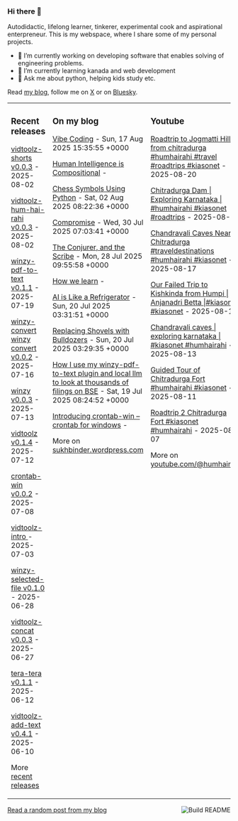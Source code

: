 ### Hi there 👋

<!--
**sukhbinder/sukhbinder** is a ✨ _special_ ✨ repository because its `README.md` (this file) appears on your GitHub profile.
-->

Autodidactic, lifelong learner, tinkerer, experimental cook and aspirational enterpreneur. This is my webspace, where I share some of my personal projects. 

- 🔭 I’m currently working on developing software that enables solving of engineering problems.
- 🌱 I’m currently learning kanada and web development
- 💬 Ask me about python, helping kids study etc.


Read [my blog](https://sukhbinder.wordpress.com/), follow me on [X](https://x.com/aerogeek) or on [Bluesky](https://bsky.app/profile/sukhbinder.bsky.social).



<table><tr><td valign="top" width="33%">

### Recent releases
<!-- recent_releases starts -->
[vidtoolz-shorts v0.0.3](https://github.com/sukhbinder/vidtoolz-shorts/releases/tag/v0.0.3) - 2025-08-02

[vidtoolz-hum-hai-rahi v0.0.3](https://github.com/sukhbinder/vidtoolz-hum-hai-rahi/releases/tag/v0.0.3) - 2025-08-02

[winzy-pdf-to-text v0.1.1](https://github.com/sukhbinder/winzy-pdf-to-text/releases/tag/v0.1.1) - 2025-07-19

[winzy-convert winzy convert v0.0.2](https://github.com/sukhbinder/winzy-convert/releases/tag/v0.0.2) - 2025-07-16

[winzy v0.0.3](https://github.com/sukhbinder/winzy/releases/tag/v0.0.3) - 2025-07-13

[vidtoolz v0.1.4](https://github.com/sukhbinder/vidtoolz/releases/tag/v0.1.4) - 2025-07-12

[crontab-win v0.0.2](https://github.com/sukhbinder/crontab-win/releases/tag/v0.0.2) - 2025-07-08

[vidtoolz-intro ](https://github.com/sukhbinder/vidtoolz-intro/releases/tag/v0.1.1) - 2025-07-03

[winzy-selected-file v0.1.0](https://github.com/sukhbinder/winzy-selected-file/releases/tag/v0.1.0) - 2025-06-28

[vidtoolz-concat v0.0.3](https://github.com/sukhbinder/vidtoolz-concat/releases/tag/v0.0.3a) - 2025-06-27

[tera-tera v0.1.1](https://github.com/sukhbinder/tera-tera/releases/tag/v0.1.1a) - 2025-06-12

[vidtoolz-add-text v0.4.1](https://github.com/sukhbinder/vidtoolz-add-text/releases/tag/v0.4.1) - 2025-06-10
<!-- recent_releases ends -->
More [recent releases](https://github.com/sukhbinder/sukhbinder/blob/master/releases.md)
</td><td valign="top" width="34%">

### On my blog
<!-- blog starts -->
[Vibe Coding](https://sukhbinder.wordpress.com/2025/08/17/vibe-coding/) - Sun, 17 Aug 2025 15:35:55 +0000

[Human Intelligence is Compositional](https://sukhbinder.wordpress.com/2025/08/12/human-intelligence-is-compositional/) - 

[Chess Symbols Using Python](https://sukhbinder.wordpress.com/2025/08/02/chess-symbols-using-python/) - Sat, 02 Aug 2025 08:22:36 +0000

[Compromise](https://sukhbinder.wordpress.com/2025/07/30/compromise/) - Wed, 30 Jul 2025 07:03:41 +0000

[The Conjurer, and the Scribe](https://sukhbinder.wordpress.com/2025/07/28/the-conjurer-and-the-scribe/) - Mon, 28 Jul 2025 09:55:58 +0000

[How we learn](https://sukhbinder.wordpress.com/2025/07/24/how-we-learn/) - 

[AI is Like a Refrigerator](https://sukhbinder.wordpress.com/2025/07/20/ai-is-like-a-refrigerator/) - Sun, 20 Jul 2025 03:31:51 +0000

[Replacing Shovels with Bulldozers](https://sukhbinder.wordpress.com/2025/07/20/replacing-shovels-with-bulldozers/) - Sun, 20 Jul 2025 03:29:35 +0000

[How I use my winzy-pdf-to-text plugin and local llm to look at thousands of filings on BSE](https://sukhbinder.wordpress.com/2025/07/19/how-i-use-my-winzy-pdf-to-text-plugin-and-local-llm-to-look-at-thousands-of-filings-on-bse/) - Sat, 19 Jul 2025 08:24:52 +0000

[Introducing crontab-win – crontab for windows](https://sukhbinder.wordpress.com/2025/07/08/introducing-crontab-win/) - 
<!-- blog ends -->
More on [sukhbinder.wordpress.com](https://sukhbinder.wordpress.com/)
</td><td valign="top" width="33%">

### Youtube
<!-- youtube starts -->
[Roadtrip to Jogmatti Hill from chitradurga #humhairahi #travel #roadtrips #kiasonet](https://www.youtube.com/watch?v=nE8hO_hGe_U) - 2025-08-20

[Chitradurga Dam | Exploring Karnataka | #humhairahi #kiasonet #roadtrips](https://www.youtube.com/shorts/nUv4XJ9PF8s) - 2025-08-19

[Chandravali Caves Near Chitradurga #traveldestinations #humhairahi #kiasonet](https://www.youtube.com/shorts/vTM0_rzIJCI) - 2025-08-17

[Our Failed Trip to Kishkinda from Humpi | Anjanadri Betta |#kiasonet #kiasonet](https://www.youtube.com/watch?v=h4LPg5QOP10) - 2025-08-13

[Chandravali caves | exploring karnataka | #kiasonet #humhairahi](https://www.youtube.com/shorts/k8-FhwE4qIc) - 2025-08-13

[Guided Tour of Chitradurga Fort #humhairahi #kiasonet](https://www.youtube.com/shorts/iEWJ9UTWGRw) - 2025-08-11

[Roadtrip 2 Chitradurga Fort #kiasonet #humhairahi](https://www.youtube.com/shorts/jSoCP1iOYKQ) - 2025-08-07
<!-- youtube ends -->
More on [youtube.com/@humhairahi](https://www.youtube.com/@humhairahi)
</td></tr></table>

<a href="https://github.com/sukhbinder/sukhbinder/actions"><img src="https://github.com/sukhbinder/sukhbinder/workflows/Build%20README/badge.svg" align="right" alt="Build README"></a> <a href="https://sukhbinder.wordpress.com/?random">Read a random post from my blog</a>